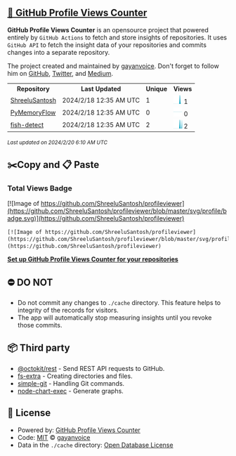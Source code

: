 ## [🚀 GitHub Profile Views Counter](https://github.com/gayanvoice/github-profile-views-counter)
**GitHub Profile Views Counter** is an opensource project that powered entirely by  `GitHub Actions` to fetch and store insights of repositories.
It uses `GitHub API` to fetch the insight data of your repositories and commits changes into a separate repository.

The project created and maintained by [gayanvoice](https://github.com/gayanvoice). Don't forget to follow him on [GitHub](https://github.com/gayanvoice), [Twitter](https://twitter.com/gayanvoice), and [Medium](https://gayanvoice.medium.com/).

<table>
	<tr>
		<th>
			Repository
		</th>
		<th>
			Last Updated
		</th>
		<th>
			Unique
		</th>
		<th>
			Views
		</th>
	</tr>
	<tr>
		<td>
			<a href="https://github.com/ShreeluSantosh/profileviewer/tree/master/readme/655957517/year.md">
				ShreeluSantosh
			</a>
		</td>
		<td>
			2024/2/18 12:35 AM UTC
		</td>
		<td>
			1
		</td>
		<td>
			<img alt="Response time graph" src="https://github.com/ShreeluSantosh/profileviewer/raw/master/graph/655957517/small/year.png" height="20"> 1
		</td>
	</tr>
	<tr>
		<td>
			<a href="https://github.com/ShreeluSantosh/profileviewer/tree/master/readme/714185209/year.md">
				PyMemoryFlow
			</a>
		</td>
		<td>
			2024/2/18 12:35 AM UTC
		</td>
		<td>
			0
		</td>
		<td>
			<img alt="Response time graph" src="https://github.com/ShreeluSantosh/profileviewer/raw/master/graph/714185209/small/year.png" height="20"> 0
		</td>
	</tr>
	<tr>
		<td>
			<a href="https://github.com/ShreeluSantosh/profileviewer/tree/master/readme/631992812/year.md">
				fish-detect
			</a>
		</td>
		<td>
			2024/2/18 12:35 AM UTC
		</td>
		<td>
			2
		</td>
		<td>
			<img alt="Response time graph" src="https://github.com/ShreeluSantosh/profileviewer/raw/master/graph/631992812/small/year.png" height="20"> 2
		</td>
	</tr>
</table>

<small><i>Last updated on 2024/2/20 6:10 AM UTC</i></small>

## ✂️Copy and 📋 Paste
### Total Views Badge
[![Image of https://github.com/ShreeluSantosh/profileviewer](https://github.com/ShreeluSantosh/profileviewer/blob/master/svg/profile/badge.svg)](https://github.com/ShreeluSantosh/profileviewer)

```readme
[![Image of https://github.com/ShreeluSantosh/profileviewer](https://github.com/ShreeluSantosh/profileviewer/blob/master/svg/profile/badge.svg)](https://github.com/ShreeluSantosh/profileviewer)
```
[**Set up GitHub Profile Views Counter for your repositories**](https://github.com/gayanvoice/github-profile-views-counter)
## ⛔ DO NOT
- Do not commit any changes to `./cache` directory. This feature helps to integrity of the records for visitors.
- The app will automatically stop measuring insights until you revoke those commits.
## 📦 Third party

- [@octokit/rest](https://www.npmjs.com/package/@octokit/rest) - Send REST API requests to GitHub.
- [fs-extra](https://www.npmjs.com/package/fs-extra) - Creating directories and files.
- [simple-git](https://www.npmjs.com/package/simple-git) - Handling Git commands.
- [node-chart-exec](https://www.npmjs.com/package/node-chart-exec) - Generate graphs.
## 📄 License
- Powered by: [GitHub Profile Views Counter](https://github.com/gayanvoice/github-profile-views-counter)
- Code: [MIT](./LICENSE) © [gayanvoice](https://github.com/gayanvoice)
- Data in the `./cache` directory: [Open Database License](https://opendatacommons.org/licenses/odbl/1-0/)